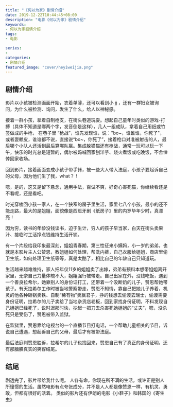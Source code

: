 ```yaml
---
title: "《何以为家》剧情介绍"
date: 2019-12-22T10:44:45+08:00
description: "电影《何以为家》剧情介绍"
keywords:
- 何以为家剧情介绍
tags:
- 电影

series:
-
categories:
- 剧情介绍
featured_image: "cover/heyiweijia.png"
---
```


## 剧情介绍

影片以小孩被检测画面开始，衣着单薄，还可以看到小 ~~jj~~ ，还有一群妇女被询问，为什么被检测、询问，发生了什么，给人以神秘感。

接着一群小孩，拿着自制枪支，在街头巷道玩耍。想起自己童年时类似的游戏-打搏（具体不知道是哪两个字，发音倒是这样），几人一组成队，拿着自己用纸或竹签做成的手枪，
在巷子里 “枪战”，谁先发现谁，说："bo~，谁谁谁，你死了"，或者耍赖皮，谁谁都不说，直接说“bo~，你死了”，接着枪口对准被射击的人，最后哪个小队人还活到最后算哪队赢。集成躲猫猫还有枪战，通常一玩可以玩一下午，快乐的时光总是短暂的，偶尔被妈喊回家刨洋芋、烧火煮饭或吃晚饭，不舍悻悻回家收场。

回到影片，接着画面变成小孩子带手铐，被一些大人带入法庭，小孩子要起诉自己的父母，因为他们生了我，what？！

嗯，是的，这又是留下悬念，通用手法，百试不爽，好奇心害死猫，你继续看还是不看呢，还是看吧。

时光穿梭回小孩一家人，在一个狭窄的房子里生活，家里七八个小孩，最小的还不能走路，最大的是姐姐，面貌像是西班牙剧《纸房子》里的内罗毕年少时，真漂亮！

因为穷，读书的年龄没钱读书，迫于生计，穷人的孩子早当家，白天在街头卖果汁、接临时工活挣点钱维持生活开销。

有一个片段给我印象最深刻，姐姐青春期，第三性征来小姨妈，小一岁的弟弟，也就是本影片主人公赞恩，教姐姐如何处理，帮洗内裤，自己衣服给姐姐，商店里偷卫生纸，如何处理卫生纸等等，真是太酷了，相比自己的年龄自己只知道玩。

生活越来越难维持，家人把年仅11岁的姐姐卖了出嫁，弟弟有预料本想带姐姐离开家里，无奈自己力量体魄不大，姐姐强行被带走。自己出家在外，没钱吃饭，遇到一个善良拉希尔，她靠别人的身份证打工，还带着一个没断奶的儿子，赞恩帮她带孩子。有天拉希尔工作时被当地警察带走，赞恩不知情，靠自己把她儿子养着，机灵的他各种砸锅卖铁、自制“稀有物”卖赢君子，挣的钱想去偷渡去瑞士，偷渡需要身份证明，拉希尔的儿子卖给了当地杂货店老板，回到家找身份证明，不料发现自己姐姐已经死了，说时迟那时快，抄起一把刀去杀害死她姐姐的“丈夫”，嗯，没杀死只是受伤了，赞恩被带入监狱。


在监狱里，赞恩靠给电视台的一个直播节目打电话，一个帮助儿童相关的节目，诉说自己遭遇，想起诉自己的父母，最后才有被带法庭。

最后法庭判赞恩胜诉，拉希尔的儿子也找回来，赞恩自己有了真正的身份证明，还有那腼腆真实的笑容结尾。

## 结尾

剧透完了，影片带给我什么呢。
人各有命，你现在所不满的生活，或许正是别人所憧憬的生活。虽然电影有点夸张成分，并不是人人都是像赞恩一样，有机灵、勇敢，但都有很好的活着。
类似的影片还有伊朗的电影《小鞋子》和韩国的《寄生虫》

















